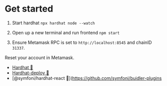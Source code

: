 # Get started

1. Start hardhat `npx hardhat node --watch`

2. Open up a new terminal and run frontend `npm start`
3. Ensure Metamask RPC is set to `http://localhost:8545` and chainID `31337`.

Reset your account in Metamask.

- [Hardhat 👷](https://hardhat.org/)
- [Hardhat-deploy 🤘](https://hardhat.org/plugins/hardhat-deploy.html)
- [@symfoni/hardhat-react 🎻](https://github.com/symfoni/buidler-plugins
